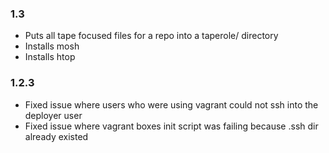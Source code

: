 ### 1.3
* Puts all tape focused files for a repo into a taperole/ directory
* Installs mosh
* Installs htop

### 1.2.3
* Fixed issue where users who were using vagrant could not ssh into the deployer user
* Fixed issue where vagrant boxes init script was failing because .ssh dir already existed 
